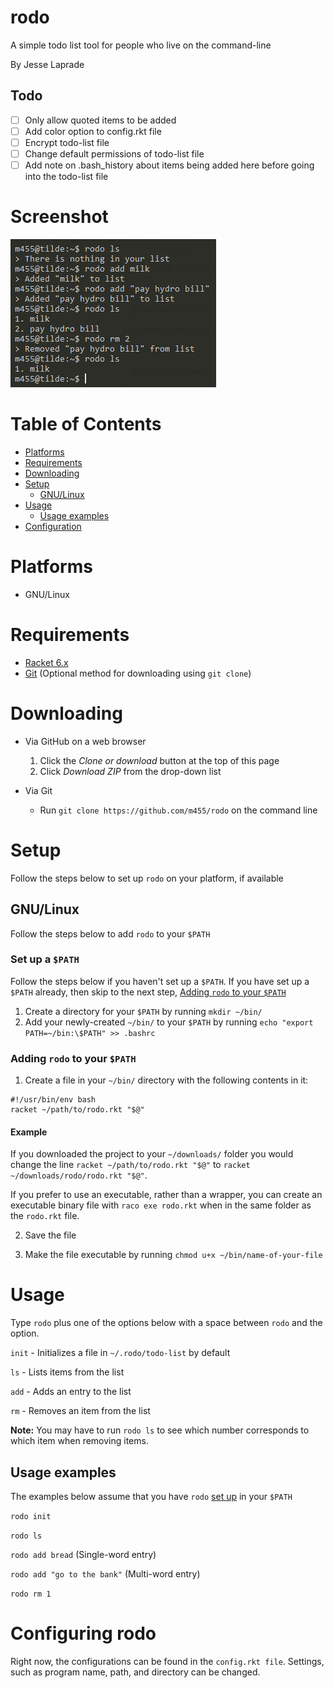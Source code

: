 # rodo

A simple todo list tool for people who live on the command-line

By Jesse Laprade

## Todo

- [ ] Only allow quoted items to be added
- [ ] Add color option to config.rkt file
- [ ] Encrypt todo-list file
- [ ] Change default permissions of todo-list file
- [ ] Add note on .bash_history about items being added here before going into the todo-list file

# Screenshot

![](screenshot.png)

# Table of Contents

* [Platforms](https://github.com/m455/rodo#platforms)
* [Requirements](https://github.com/m455/rodo#requirements)
* [Downloading](https://github.com/m455/rodo#downloading)
* [Setup](https://github.com/m455/rodo#setup)
    * [GNU/Linux](https://github.com/m455/rodo#gnulinux)
* [Usage](https://github.com/m455/rodo#usage)
    * [Usage examples](https://github.com/m455/rodo#usage-examples)
* [Configuration](https://github.com/m455/rodo#configuring-rodo)

# Platforms

* GNU/Linux

# Requirements

* [Racket 6.x](https://racket-lang.org/)
* [Git](https://git-scm.com/) (Optional method for downloading using `git clone`)

# Downloading

* Via GitHub on a web browser
    1. Click the *Clone or download* button at the top of
    this page
    2. Click *Download ZIP* from the drop-down list

* Via Git
    * Run `git clone https://github.com/m455/rodo` on the command line

# Setup

Follow the steps below to set up `rodo` on your platform, if available

## GNU/Linux

Follow the steps below to add `rodo` to your `$PATH`

### Set up a `$PATH`

Follow the steps below if you haven't set up a `$PATH`. If you have set up a `$PATH` already,
then skip to the next step, [Adding `rodo` to your `$PATH`](https://github.com/m455/rodo#adding-rodo-to-your-path)

1. Create a directory for your `$PATH` by running `mkdir ~/bin/`
2. Add your newly-created `~/bin/` to your `$PATH` by running `echo "export PATH=~/bin:\$PATH" >> .bashrc`

### Adding `rodo` to your `$PATH`

1. Create a file in your `~/bin/` directory with the following contents in it:

```
#!/usr/bin/env bash
racket ~/path/to/rodo.rkt "$@"
```

#### Example

If you downloaded the project to your `~/downloads/` folder you would change the line
`racket ~/path/to/rodo.rkt "$@"` to `racket ~/downloads/rodo/rodo.rkt "$@"`.

If you prefer to use an executable, rather than a wrapper,
you can create an executable binary file with `raco exe rodo.rkt` when in the same
folder as the `rodo.rkt` file.

2. Save the file

3. Make the file executable by running `chmod u+x ~/bin/name-of-your-file`

# Usage

Type `rodo` plus one of the options below with a space
between `rodo` and the option.

`init` - Initializes a file in `~/.rodo/todo-list` by default

`ls` - Lists items from the list

`add` - Adds an entry to the list

`rm` - Removes an item from the list

**Note:** You may have to run `rodo ls` to see which number corresponds to which item when removing items.

## Usage examples

The examples below assume that you have `rodo` [set up](https://github.com/m455/rodo#set-up-a-path) in your `$PATH`

`rodo init`

`rodo ls`

`rodo add bread` (Single-word entry)

`rodo add "go to the bank"` (Multi-word entry)

`rodo rm 1`

# Configuring rodo

Right now, the configurations can be found in the `config.rkt file`. Settings, such as program name, path, and directory can be changed.

